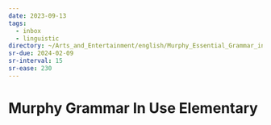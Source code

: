 ```yaml
---
date: 2023-09-13
tags:
  - inbox
  - linguistic
directory: ~/Arts_and_Entertainment/english/Murphy_Essential_Grammar_in_Use_Elementary
sr-due: 2024-02-09
sr-interval: 15
sr-ease: 230
---
```


# Murphy Grammar In Use Elementary


